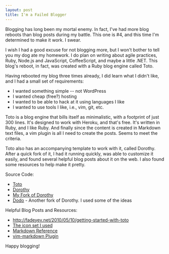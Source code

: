 ```yaml
---
layout: post
title: I'm a Failed Blogger
---
```


Blogging has long been my mortal enemy. In fact, I've had more blog reboots than blog posts during my battle. This one is #4, and this time I'm determined to make it work. I swear.


I wish I had a good excuse for not blogging more, but I won't bother to tell you my dog ate my homework. I do plan on writing about agile practices, Ruby, Node.js and JavaScript, CoffeeScript, and maybe a little .NET. This blog's reboot, in fact, was created with a Ruby blog engine called Toto.

Having rebooted my blog three times already, I did learn what I didn't like, and I had a small set of requirements:

- I wanted something simple -- not WordPress
- I wanted cheap (free?) hosting
- I wanted to be able to hack at it using languages I like
- I wanted to use tools I like, i.e., vim, git, etc.

Toto is a blog engine that bills itself as minimalistic, with a footprint of just 300 lines. It's designed to work with Heroku, and that's free. It's written in Ruby, and I like Ruby. And finally since the content is created in Markdown text files, a vim plugin is all I need to create the posts. Seems to meet the criteria.

Toto also has an accompanying template to work with it, called Dorothy. After a quick fork of it, I had it running quickly, was able to customize it easily, and found several helpful blog posts about it on the web. I also found some resources to help make it pretty.

Source Code:

- [Toto](https://github.com/cloudhead/toto "Toto")
- [Dorothy](https://github.com/cloudhead/dorothy "Dorothy")
- [My Fork of Dorothy](https://github.com/MichaelJosephKramer/dorothy "Dorothy")
- [Dodo](https://github.com/cloudhead/dorothy "Dodo") - Another fork of Dorothy. I used some of the ideas

Helpful Blog Posts and Resources:

- <http://fadeyev.net/2010/05/10/getting-started-with-toto>
- [The icon set I used](http://webtreats.mysitemyway.com/154-matte-black-social-media-icons)
- [Markdown Reference](http://daringfireball.net/projects/markdown/)
- [vim-markdown Plugin](https://github.com/tpope/vim-markdown)

Happy blogging!
